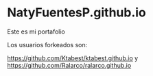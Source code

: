 # NatyFuentesP.github.io

Este es mi portafolio

Los usuarios forkeados son:

https://github.com/Ktabest/ktabest.github.io  y 
https://github.com/Ralarco/ralarco.github.io

